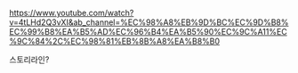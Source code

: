 https://www.youtube.com/watch?v=4tLHd2Q3vXI&ab_channel=%EC%98%A8%EB%9D%BC%EC%9D%B8%EC%99%B8%EA%B5%AD%EC%96%B4%EA%B5%90%EC%9C%A11%EC%9C%84%2C%EC%98%81%EB%8B%A8%EA%B8%B0


스토리라인?














